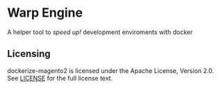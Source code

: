 # Warp Engine

A helper tool to *speed up!* development enviroments with docker 

## Licensing

dockerize-magento2 is licensed under the Apache License, Version 2.0.
See [LICENSE](LICENSE) for the full license text.
